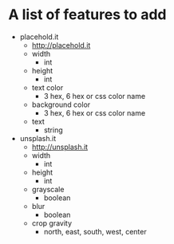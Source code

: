 # A list of features to add

- placehold.it
  - http://placehold.it
  - width
    - int
  - height
    - int
  - text color 
    - 3 hex, 6 hex or css color name
  - background color
    - 3 hex, 6 hex or css color name
  - text
    - string
- unsplash.it
  - http://unsplash.it
  - width
    - int
  - height
    - int
  - grayscale
    - boolean
  - blur
    - boolean
  - crop gravity
    - north, east, south, west, center
